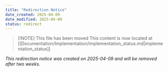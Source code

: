 ```yaml
---
title: "Redirection Notice"
date_created: 2025-04-09
date_modified: 2025-04-09
status: redirect
---
```


> [!NOTE] This file has been moved
> This content is now located at [[Documentation/Implementation/implementation_status.md|implementation_status]]

*This redirection notice was created on 2025-04-09 and will be removed after two weeks.*
